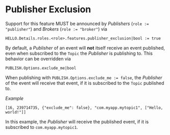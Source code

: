 # Publisher Exclusion

Support for this feature MUST be announced by *Publishers* (`role := "publisher"`) and *Brokers* (`role := "broker"`) via

    HELLO.Details.roles.<role>.features.publisher_exclusion|bool := true

By default, a *Publisher* of an event will **not** itself receive an event published, even when subscribed to the `Topic` the *Publisher* is publishing to. This behavior can be overridden via

    PUBLISH.Options.exclude_me|bool

When publishing with `PUBLISH.Options.exclude_me := false`, the *Publisher* of the event will receive that event, if it is subscribed to the `Topic` published to.

*Example*

    [16, 239714735, {"exclude_me": false}, "com.myapp.mytopic1", ["Hello, world!"]]

In this example, the *Publisher* will receive the published event, if it is subscribed to `com.myapp.mytopic1`.
